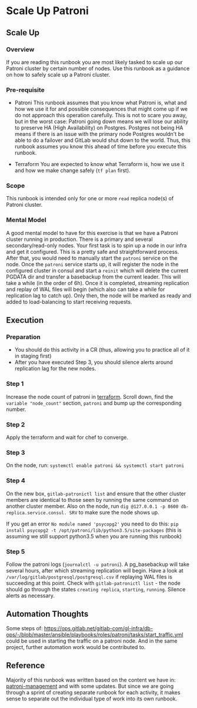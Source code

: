 # Scale Up Patroni

## Scale Up

### Overview

If you are reading this runbook you are most likely tasked to scale up our Patroni cluster by certain number of nodes. Use this runbook as a guidance on how to safely scale up a Patroni cluster.

### Pre-requisite

- Patroni
    This runbook assumes that you know what Patroni is, what and how we use it for and possible consequences that might come up if we do not approach this operation carefully. This is not to scare you away, but in the worst case: Patroni going down means we will lose our ability to preserve HA (High Availability) on Postgres. Postgres not being HA means if there is an issue with the primary node Postgres wouldn't be able to do a failover and GitLab would shut down to the world. Thus, this runbook assumes you know this ahead of time before you execute this runbook.

- Terraform
    You are expected to know what Terraform is, how we use it and how we make change safely (`tf plan` first).

### Scope

This runbook is intended only for one or more `read` replica node(s) of Patroni cluster.

### Mental Model

A good mental model to have for this exercise is that we have a Patroni cluster running in production. There is a primary and several secondary/read-only nodes. Your first task is to spin up a node in our infra and get it configured. This is a pretty safe and straightforward process. After that, you would need to manually start the `patroni` service on the node. Once the `patroni` service starts up, it will register the node in the configured cluster in consul and start a `reinit` which will delete the current PGDATA dir and transfer a basebackup from the current leader. This will take a while (in the order of 6h). Once it is completed, streaming replication and replay of WAL files will begin (which also can take a while for replication lag to catch up). Only then, the node will be marked as ready and added to load-balancing to start receiving requests.

## Execution

### Preparation

- You should do this activity in a CR (thus, allowing you to practice all of it in staging first)
- After you have executed Step 3, you should silence alerts around replication lag for the new nodes.

### Step 1

Increase the node count of patroni in [terraform](https://ops.gitlab.net/gitlab-com/gitlab-com-infrastructure/-/blob/master/environments/gstg/variables.tf). Scroll down, find the `variable "node_count"` section, `patroni` and bump up the corresponding number.

### Step 2

Apply the terraform and wait for chef to converge.

### Step 3

On the node, run: `systemctl enable patroni && systemctl start patroni`

### Step 4

On the new box, `gitlab-patronictl list` and ensure that the other cluster members are identical to those seen by running the same command on another cluster member. Also on the node, run `dig @127.0.0.1 -p 8600 db-replica.service.consul. SRV` to make sure the node shows up.

If you get an error `No module named 'psycopg2'` you need to do this: `pip install psycopg2 -t /opt/patroni/lib/python3.5/site-packages` (this is assuming we still support python3.5 when you are running this runbook)

### Step 5

Follow the patroni logs (`journalctl -u patroni`). A pg_basebackup will take several hours, after which streaming replication will begin. Have a look at `/var/log/gitlab/postgresql/postgresql.csv` if replaying WAL files is succeeding at this point. Check with `gitlab-patronictl list` - the node should go through the states `creating replica`, `starting`, `running`. Silence alerts as necessary.

## Automation Thoughts

Some steps of: <https://ops.gitlab.net/gitlab-com/gl-infra/db-ops/-/blob/master/ansible/playbooks/roles/patroni/tasks/start_traffic.yml> could be used in starting the traffic on a patroni node. And in the same project, further automation work would be contributed to.

## Reference

Majority of this runbook was written based on the content we have in: [patroni-management](https://gitlab.com/gitlab-com/runbooks/-/blob/master/docs/patroni/patroni-management.md#scaling-the-cluster-up) and with some updates. But since we are going through a sprint of creating separate runbook for each activity, it makes sense to separate out the individual type of work into its own runbook.
